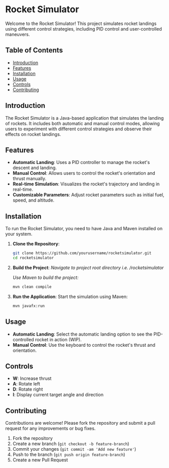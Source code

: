 # Rocket Simulator

Welcome to the Rocket Simulator! This project simulates rocket landings using different control strategies, including PID control and user-controlled maneuvers.

## Table of Contents

- [Introduction](#introduction)
- [Features](#features)
- [Installation](#installation)
- [Usage](#usage)
- [Controls](#controls)
- [Contributing](#contributing)

## Introduction

The Rocket Simulator is a Java-based application that simulates the landing of rockets. It includes both automatic and manual control modes, allowing users to experiment with different control strategies and observe their effects on rocket landings.

## Features

- **Automatic Landing**: Uses a PID controller to manage the rocket's descent and landing.
- **Manual Control**: Allows users to control the rocket's orientation and thrust manually.
- **Real-time Simulation**: Visualizes the rocket's trajectory and landing in real-time.
- **Customizable Parameters**: Adjust rocket parameters such as initial fuel, speed, and altitude.

## Installation

To run the Rocket Simulator, you need to have Java and Maven installed on your system.

1. **Clone the Repository**:

   ```bash
   git clone https://github.com/yourusername/rocketsimulator.git
   cd rocketsimulator
   ```

2. **Build the Project**:
   _Navigate to project root directory i.e. /rocketsimulator_

   _Use Maven to build the project:_

   ```bash
   mvn clean compile
   ```

3. **Run the Application**:
   Start the simulation using Maven:
   ```bash
   mvn javafx:run
   ```

## Usage

- **Automatic Landing**: Select the automatic landing option to see the PID-controlled rocket in action (WIP).
- **Manual Control**: Use the keyboard to control the rocket's thrust and orientation.

## Controls

- **W**: Increase thrust
- **A**: Rotate left
- **D**: Rotate right
- **I**: Display current target angle and direction

## Contributing

Contributions are welcome! Please fork the repository and submit a pull request for any improvements or bug fixes.

1. Fork the repository
2. Create a new branch (`git checkout -b feature-branch`)
3. Commit your changes (`git commit -am 'Add new feature'`)
4. Push to the branch (`git push origin feature-branch`)
5. Create a new Pull Request
